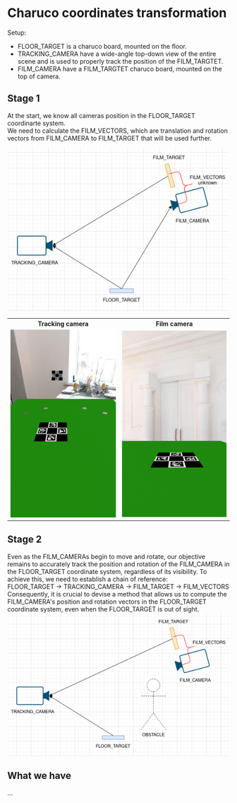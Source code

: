 # Charuco coordinates transformation
Setup:  
* FLOOR_TARGET is a charuco board, mounted on the floor.  
* TRACKING_CAMERA have a wide-angle top-down view of the entire scene and is used to properly track the position of the FILM_TARGTET.  
* FILM_CAMERA have a FILM_TARGTET charuco board, mounted on the top of camera.
## Stage 1
At the start, we know all cameras position in the FLOOR_TARGET coordinarte system.  
We need to calculate the FILM_VECTORS, which are translation and rotation vectors from FILM_CAMERA to FILM_TARGET that will be used further.<br>
<div align="center">
<img src="./assets/scheme_no_obstacle.png"><br>
<table style="border: none;">
    <tr>
        <th style="border: none;">Tracking camera</th>
        <th style="border: none;">Film camera</th>
    </tr>
    <tr>
        <td style="border: none;"><img src="./renders/0/TrackingCameraView.png" width="300"></td>
        <td style="border: none;"><img src="./renders/0/FilmCameraView.png" width="300"></td>
    </tr>
</table>
</div>

## Stage 2
Even as the FILM_CAMERAs begin to move and rotate, our objective remains to accurately track the position and rotation of the FILM_CAMERA in the FLOOR_TARGET coordinate system, regardless of its visibility. To achieve this, we need to establish a chain of reference:  
FLOOR_TARGET -> TRACKING_CAMERA -> FILM_TARGET -> FILM_VECTORS  
Consequently, it is crucial to devise a method that allows us to compute the FILM_CAMERA's position and rotation vectors in the FLOOR_TARGET coordinate system, even when the FLOOR_TARGET is out of sight.  
![Production stage](./assets/scheme_obstackle.png)<br>
## What we have
...